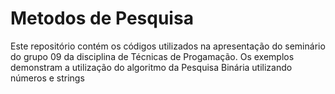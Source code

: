 # Metodos de Pesquisa
Este repositório contém os códigos utilizados na apresentação do seminário do grupo 09 da disciplina de Técnicas de Progamação. Os exemplos demonstram a utilização do algoritmo da Pesquisa Binária utilizando números e strings
